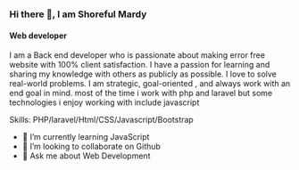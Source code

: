 ### Hi there 👋, I am Shoreful Mardy
#### Web developer
 I am a Back end developer who is  passionate about making error free website with 100% client satisfaction. I have a passion for learning and sharing my knowledge with others as publicly as possible. I love to solve real-world problems. I am strategic, goal-oriented , and always work with an end goal in mind. most of the time i work with php and laravel but some technologies i enjoy working with include javascript 

Skills: PHP/laravel/Html/CSS/Javascript/Bootstrap

- 🌱 I’m currently learning JavaScript  
- 👯 I’m looking to collaborate on Github 
- 💬 Ask me about Web Development  





